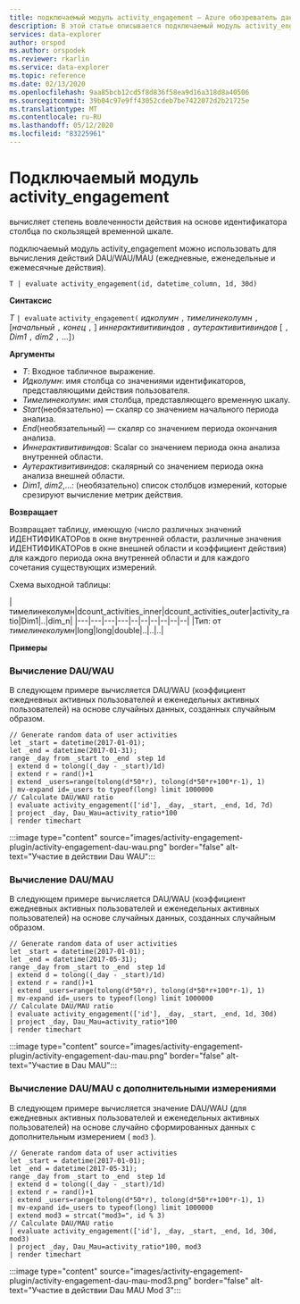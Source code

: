 ```yaml
---
title: подключаемый модуль activity_engagement — Azure обозреватель данных
description: В этой статье описывается подключаемый модуль activity_engagement в Azure обозреватель данных.
services: data-explorer
author: orspod
ms.author: orspodek
ms.reviewer: rkarlin
ms.service: data-explorer
ms.topic: reference
ms.date: 02/13/2020
ms.openlocfilehash: 9aa85bcb12cd5f8d836f58ea9d16a318d8a40506
ms.sourcegitcommit: 39b04c97e9ff43052cdeb7be7422072d2b21725e
ms.translationtype: MT
ms.contentlocale: ru-RU
ms.lasthandoff: 05/12/2020
ms.locfileid: "83225961"
---
```

# <a name="activity_engagement-plugin"></a>Подключаемый модуль activity_engagement

вычисляет степень вовлеченности действия на основе идентификатора столбца по скользящей временной шкале.

подключаемый модуль activity_engagement можно использовать для вычисления действий DAU/WAU/MAU (ежедневные, еженедельные и ежемесячные действия).

```kusto
T | evaluate activity_engagement(id, datetime_column, 1d, 30d)
```

**Синтаксис**

*T* `| evaluate` `activity_engagement(` *идколумн* `,` *тимелинеколумн* `,` [*начальный* `,` *конец* `,` ] *иннерактивитивиндов* `,` *аутерактивитивиндов* [ `,` *Dim1* `,` *dim2* `,` ...]`)`

**Аргументы**

* *T*: Входное табличное выражение.
* *Идколумн*: имя столбца со значениями идентификаторов, представляющими действия пользователя. 
* *Тимелинеколумн*: имя столбца, представляющего временную шкалу.
* *Start*(необязательно) — скаляр со значением начального периода анализа.
* *End*(необязательный) — скаляр со значением периода окончания анализа.
* *Иннерактивитивиндов*: Scalar со значением периода окна анализа внутренней области.
* *Аутерактивитивиндов*: скалярный со значением периода окна анализа внешней области.
* *Dim1*, *dim2*,...: (необязательно) список столбцов измерений, которые срезируют вычисление метрик действия.

**Возвращает**

Возвращает таблицу, имеющую (число различных значений ИДЕНТИФИКАТОРов в окне внутренней области, различные значения ИДЕНТИФИКАТОРов в окне внешней области и коэффициент действия) для каждого периода окна внутренней области и для каждого сочетания существующих измерений.

Схема выходной таблицы:

|тимелинеколумн|dcount_activities_inner|dcount_activities_outer|activity_ratio|Dim1|..|dim_n|
|---|---|---|---|--|--|--|--|--|--|
|Тип: от *тимелинеколумн*|long|long|double|..|..|..|


**Примеры**

### <a name="dauwau-calculation"></a>Вычисление DAU/WAU

В следующем примере вычисляется DAU/WAU (коэффициент ежедневных активных пользователей и еженедельных активных пользователей) на основе случайных данных, созданных случайным образом.

<!-- csl: https://help.kusto.windows.net:443/Samples -->
```kusto
// Generate random data of user activities
let _start = datetime(2017-01-01);
let _end = datetime(2017-01-31);
range _day from _start to _end  step 1d
| extend d = tolong((_day - _start)/1d)
| extend r = rand()+1
| extend _users=range(tolong(d*50*r), tolong(d*50*r+100*r-1), 1) 
| mv-expand id=_users to typeof(long) limit 1000000
// Calculate DAU/WAU ratio
| evaluate activity_engagement(['id'], _day, _start, _end, 1d, 7d)
| project _day, Dau_Wau=activity_ratio*100 
| render timechart 
```

:::image type="content" source="images/activity-engagement-plugin/activity-engagement-dau-wau.png" border="false" alt-text="Участие в действии Dau WAU":::

### <a name="daumau-calculation"></a>Вычисление DAU/MAU

В следующем примере вычисляется DAU/WAU (коэффициент ежедневных активных пользователей и еженедельных активных пользователей) на основе случайных данных, созданных случайным образом.

<!-- csl: https://help.kusto.windows.net:443/Samples -->
```kusto
// Generate random data of user activities
let _start = datetime(2017-01-01);
let _end = datetime(2017-05-31);
range _day from _start to _end  step 1d
| extend d = tolong((_day - _start)/1d)
| extend r = rand()+1
| extend _users=range(tolong(d*50*r), tolong(d*50*r+100*r-1), 1) 
| mv-expand id=_users to typeof(long) limit 1000000
// Calculate DAU/MAU ratio
| evaluate activity_engagement(['id'], _day, _start, _end, 1d, 30d)
| project _day, Dau_Mau=activity_ratio*100 
| render timechart 
```

:::image type="content" source="images/activity-engagement-plugin/activity-engagement-dau-mau.png" border="false" alt-text="Участие в Dau MAU":::

### <a name="daumau-calculation-with-additional-dimensions"></a>Вычисление DAU/MAU с дополнительными измерениями

В следующем примере вычисляется значение DAU/WAU (для ежедневных активных пользователей и еженедельных активных пользователей) на основе случайно сформированных данных с дополнительным измерением ( `mod3` ).

<!-- csl: https://help.kusto.windows.net:443/Samples -->
```kusto
// Generate random data of user activities
let _start = datetime(2017-01-01);
let _end = datetime(2017-05-31);
range _day from _start to _end  step 1d
| extend d = tolong((_day - _start)/1d)
| extend r = rand()+1
| extend _users=range(tolong(d*50*r), tolong(d*50*r+100*r-1), 1) 
| mv-expand id=_users to typeof(long) limit 1000000
| extend mod3 = strcat("mod3=", id % 3)
// Calculate DAU/MAU ratio
| evaluate activity_engagement(['id'], _day, _start, _end, 1d, 30d, mod3)
| project _day, Dau_Mau=activity_ratio*100, mod3 
| render timechart 
```

:::image type="content" source="images/activity-engagement-plugin/activity-engagement-dau-mau-mod3.png" border="false" alt-text="Участие в действии Dau MAU Mod 3":::
